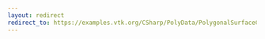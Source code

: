 ```yaml
---
layout: redirect
redirect_to: https://examples.vtk.org/CSharp/PolyData/PolygonalSurfaceContourLineInterpolator/
---
```

